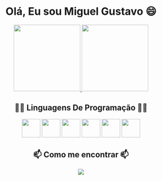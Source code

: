 <div align="center">
  <h1>Olá, Eu sou Miguel Gustavo 😄</h1>
</div>

<div align="center">
  <a href="https://github.com/miguelgustavo583">
    <img height="180em" src="https://github-readme-stats.vercel.app/api?username=miguelgustavo583&show_icons=true&theme=tokyonight&include_all_commits=true&count_private=true"/>
    <img height="180em" src="https://github-readme-stats.vercel.app/api/top-langs/?username=miguelgustavo583&layout=compact&langs_count=6&theme=tokyonight"/>
  </a>
</div>

<div align="center">
  <h2>🧑‍💻 Linguagens De Programação 🧑‍💻</h2>
  <img width="50" src="https://img.icons8.com/?size=100&id=20909&format=png&color=000000">
  <img width="50" src="https://img.icons8.com/?size=100&id=21278&format=png&color=000000">
  <img width="50" src="https://img.icons8.com/?size=100&id=108784&format=png&color=000000">
  <img width="50" src="https://img.icons8.com/?size=100&id=13679&format=png&color=000000"> 
  <img width="50" src="https://img.icons8.com/?size=100&id=fAMVO_fuoOuC&format=png&color=000000"> 
  <img width="50" src="https://img.icons8.com/?size=100&id=ZoxjA0jZDdFZ&format=png&color=000000">                   
</div>

<div align="center">
  <h2>📫 Como me encontrar 📫</h2>
  <a href="https://www.linkedin.com/in/miguel-gustavo-08672b299" target="_blank">
    <img src="https://img.shields.io/badge/LinkedIn-0077B5?style=for-the-badge&logo=linkedin&logoColor=white">
  </a>
</div>
